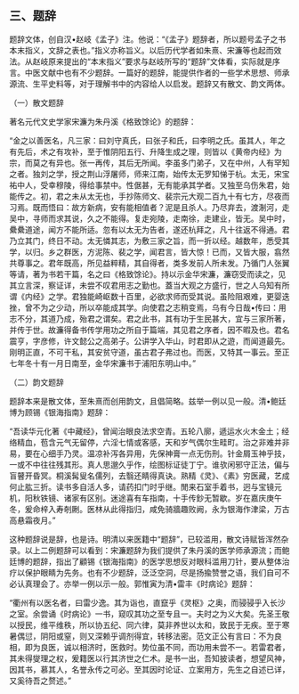 ## 三、题辞

题辞文体，创自汉•赵岐《孟子》注。他说：“《孟子》题辞者，所以题号孟子之书本末指义，文辞之表也。”指义亦称旨义。以后历代学者如朱熹、宋濂等也起而效法。从赵岐原来提出的“本末指义”要求与赵岐所写的“题辞”文体看，实际就是序言。中医文献中也有不少题辞。一篇好的题辞，能提供作者的一些学术思想、师承源流、生平史料等，对于理解书中的内容给人以启发。题辞又有散文、韵文两体。

（一）散文题辞

著名元代文史学家宋濂为朱丹溪《格致馀论》的题辞：

“金之以善医名，凡三家：曰刘守真氏，曰张子和氏，曰李明之氏。虽其人，年之有先后，术之有攻补，至于惟阴阳五行、升降生成之理，则皆以《黄帝内经》为宗，而莫之有异也。张一再传，其后无所闻。李虽多门弟子，又在中州，人有罕知之者。独刘之学，授之荆山浮屠师，师来江南，始传太无罗知悌于杭。太无，宋宝祐中人，受幸穆陵，得给事禁中。性倨甚，无有能承其学者。又独至乌伤朱君，始能传之。初，君之未从太无也，手抄陈师文、裴宗元大观二百九十有七方，尽夜而习焉。既而悟曰：故方新病，安有能相值者？泥是且杀人。乃尽弃去，渡淛河，走吴中，寻师而求其说，久之不能得。复走宛陵，走南徐，走建业，皆无。吴中时，纍纍道途，闻方不能所适。忽有以太无为告者，遂还杭拜之，凡十往返不得通。君乃立其门，终日不动。太无憐其志，为敷三家之旨，而一折以经。越数年，悉受其学，以归。乡之群医，方泥陈、裴之学，闻君言，皆大惊！已而，又皆大服，翕然共尊事之。君年既高，所见益粹精，其自得者，类多发前人所未发。乃循门人张翼等请，著为书若干篇，名之曰《格致馀论》。持以示金华宋濂，濂窃受而读之，见其立言深，察证详，未尝不叹君用志之勤也。蓋当大观之方盛行，世之人乌知有所谓《内经》之学。君独能崎岖数十百里，必欲求师而受其说。虽险阻艰难，更婴迭挫，曾不为之少动，所以卒能成其学。向使君之志稍变焉，乌有今日哉•传曰：用志不分，其道乃成，殆君之谓矣。君之此书，其有功于生民甚大，宜与三家所著，并传于世。故濂得备书传学用功之所自于篇端，其见君之序者，因不暇及也。君名震亨，字彦修，许文懿公之高弟子。公讲学入华山，时君即从之遊，而闻道最先。刚明正直，不可干私，其安贫守道，虽古君子弗过也。而医，又特其一事云。至正七年冬十有一月日南至，金华宋濂书于浦阳东明山中。”

（二）韵文题辞

题辞本来是散文体，至朱熹而创用韵文，且倡简略。兹举一例以见一般。清•鲍廷博为顾锡《银海指南》题辞：

“吾读华元化著《中藏经》，曾闻治眼良法求空青。五轮八廓，遞运水火木金土；经络精血，苞含元气无留停，六淫七情或客感，天和岁气偶尔生畦町。治之非难并非易，要在心细手乃灵。温凉补泻各异用，先保神膏一点无伤刑。针金屑玉神乎技，一或不中往往残其形。真人思邈久乎作，绘图标证徒丁宁。谁欤闲邪守正法，偏与盲瞽开昏冥。桐溪髯叟名儒列，去翳还睛得真诀。熟精《灵》、《素》穷医藏，艺成何止肱三折。读书多自活人多，请药扣门时乎继。閒来石室手着书，迥与宝镜元机，阳秋铁镜、诸家有区别。迷途喜有车指南，十手传鈔无暂歇。岁在嘉庆庚午冬，爰命梓入寿剞劂。医林从此得指归，咸免骑牆趣败阙，永为银海作津梁，万古高悬霜夜月。”

这种题辞说是辞，也是诗。明清以来医籍中“题辞”，已较滥用，散文诗赋皆浑然杂录。以上二例题辞可以看到：宋濂题辞为我们提供了朱丹溪的医学师承源流；而鲍廷博的题辞，指出了顧锡《银海指南》的医学思想反对眼科滥用刀针，要从整体治疗以保护眼睛为先务。也有不少题辞，泛泛空洞，尽是扬揄赞誉之语，我们自可不必认真理会了。亦举一例以示一般。郭惟寅为清•雷丰《时病论》题辞：

“衢州有以医名者，曰雷少逸。其为诣也，直竄乎《灵枢》之奥，而骎骎乎入长沙之室。余尝诵《时病论》一书，窥叹其功之至专且一。夫时之为义大矣。先圣王敬以授民，维平维秩，所以协五纪、同六律，莫非养世以太和，致民于无疾。至于寒暑偶愆，阴阳或窒，则又深赖乎调剂得宜，转移法密。范文正公有言曰：不为良相，即为良医，诚以相济时，医救时。势位虽不同，而功用未尝不一。若雷君者，其未得燮理之权，爰籍医以行其济世之仁术。是书一出，吾知披读者，想望风神，因其书，慕其人，名誉永传之可必。至其因时论证、立案用方，先生之自述已详，又奚待吾之赘述。”
